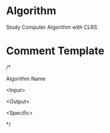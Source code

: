 # Algorithm
Study Computer Algorithm with CLRS

# Comment Template
/*

Algorithm Name

\<Input>

\<Output>

\<Specific>

*/
